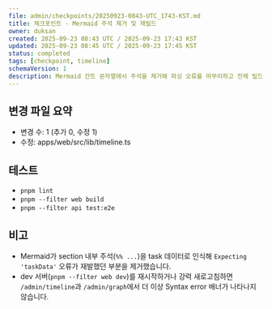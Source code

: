 ```yaml
---
file: admin/checkpoints/20250923-0843-UTC_1743-KST.md
title: 체크포인트 - Mermaid 주석 제거 및 재빌드
owner: duksan
created: 2025-09-23 08:43 UTC / 2025-09-23 17:43 KST
updated: 2025-09-23 08:45 UTC / 2025-09-23 17:45 KST
status: completed
tags: [checkpoint, timeline]
schemaVersion: 1
description: Mermaid 간트 문자열에서 주석을 제거해 파싱 오류를 마무리하고 전체 빌드를 재검증했습니다. branch=chore/branch-protection-warmup, head=HEAD
---
```


## 변경 파일 요약
- 변경 수: 1 (추가 0, 수정 1)
- 수정: apps/web/src/lib/timeline.ts

## 테스트
- `pnpm lint`
- `pnpm --filter web build`
- `pnpm --filter api test:e2e`

## 비고
- Mermaid가 section 내부 주석(`%% ...`)을 task 데이터로 인식해 `Expecting 'taskData'` 오류가 재발했던 부분을 제거했습니다.
- dev 서버(`pnpm --filter web dev`)를 재시작하거나 강력 새로고침하면 `/admin/timeline`과 `/admin/graph`에서 더 이상 Syntax error 배너가 나타나지 않습니다.
